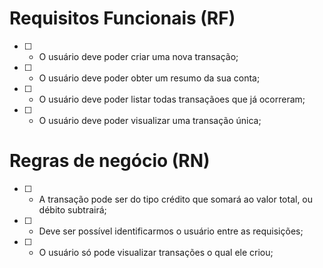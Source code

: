 # Requisitos Funcionais (RF)

- [ ] - O usuário deve poder criar uma nova transação; 
- [ ] - O usuário deve poder obter um resumo da sua conta; 
- [ ] - O usuário deve poder listar todas transaçãoes que já ocorreram;
- [ ] - O usuário deve poder visualizar uma transação única; 


# Regras de negócio (RN)

- [ ] - A transação pode ser do tipo crédito que somará ao valor total, ou débito subtrairá; 
- [ ] - Deve ser possível identificarmos o usuário entre as requisições; 
- [ ] - O usuário só pode visualizar transações o qual ele criou; 
